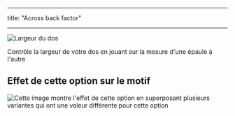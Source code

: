 - - -
title: "Across back factor"
- - -

![Largeur du dos](acrossbackfactor.svg)

Contrôle la largeur de votre dos en jouant sur la mesure d'une épaule à l'autre

## Effet de cette option sur le motif

![Cette image montre l'effet de cette option en superposant plusieurs variantes qui ont une valeur différente pour cette option](jaeger_acrossbackfactor_sample.svg "Effect of this option on the pattern")
